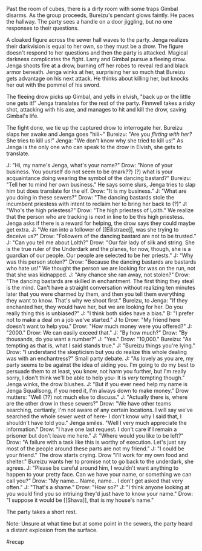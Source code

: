 Past the room of cubes, there is a dirty room with some traps Gimbal disarms. As the group proceeds, Bureizu's pendant glows faintly. He paces the hallway. The party sees a handle on a door jiggling, but no one responses to their questions.

A cloaked figure across the sewer hall waves to the party. Jenga realizes their darkvision is equal to her own, so they must be a drow. The figure doesn't respond to her questions and then the party is attacked. Magical darkness complicates the fight. Larry and Gimbal pursue a fleeing drow. 
Jenga shoots fire at a drow, burning off her robes to reveal red and black armor beneath. Jenga winks at her, surprising her so much that Bureizu gets advantage on his next attack. He thinks about killing her, but knocks her out with the pommel of his sword.

The fleeing drow picks up Gimbal, and yells in elvish, "back up or the little one gets it!" Jenga translates for the rest of the party.
Finnwell takes a risky shot, attacking with his axe, and manages to hit and kill the drow, saving Gimbal's life. 

The fight done, we tie up the captured drow to interrogate her. Bureizu slaps her awake and Jenga goes "hiii~"
Bureizu: "Are you *flirting with her?* She tries to kill us!"
Jenga: "We don't know why she tried to kill us!"
As Jenga is the only one who can speak to the drow in Elvish, she gets to translate.

J: "Hi, my name's Jenga, what's your name?"
Drow: "None of your business. You yourself do not seem to be (mark??) (?) what is your acquaintance doing wearing the symbol of the dancing bastard?"
Bureizu: "Tell her to mind her own business."
He says some slurs, Jenga tries to slap him but does translate for the elf.
Drow: "It is my business."
J: "What are you doing in these sewers?"
Drow: "The dancing bastards stole the incumbent priestess with intent to reclaim her to bring her back to (?)"
J: "Who's the high priestess?"
Drow: "The high priestess of Lolth."
We realize that the person who are tracking is next in line to be this high priestess.
Jenga asks if there is a reward for helping, the drow says they could maybe get extra.
J: "We ran into a follower of [[Eilistraee]], was she trying to deceive us?"
Drow: "Followers of the dancing bastard are not to be trusted."
J: "Can you tell me about Lolth?"
Drow: "Our fair lady of silk and string. She is the true ruler of the Underdark and the planes, for now, though, she is a guardian of our people. Our people are selected to be her priests."
J: "Why was this person stolen?"
Drow: "Because the dancing bastards are bastards who hate us!"
We thought the person we are looking for was on the run, not that she was kidnapped.
J: "Any chance she ran away, not stolen?"
Drow: "The dancing bastards are skilled in enchantment. The first thing they steal is the mind. Can't have a straight conversation without realizing ten minutes later that you were charmed by them, and then you tell them everything they want to know. That's why we shoot first."
Bureizu, to Jenga: "If they enchanted her, they would have her, but we are looking for her. Do you really thing this is unbiased?"
J: "I think both sides have a bias."
B: "I prefer not to make a deal on a job we've started."
J to Drow: "My friend here doesn't want to help you."
Drow: "How much money were you offered?"
J: "2000."
Drow: We can easily exceed that."
J: "By how much?"
Drow: "By thousands, do you want a number?"
J: "Yes."
Drow: "10,000."
Bureizu: "As tempting as that is, what I said stands true."
J: "Bureizu things you're lying."
Drow: "I understand the skepticism but you do realize this whole dealing was with an enchantress?"
Small party debate.
J: "As lovely as you are, my party seems to be against the idea of aiding you. I'm going to do my best to persuade them to at least, you know, not harm you further, but I'm really sorry, I don't think we'll be able to help you- It is *very* tempting though." 
Jenga winks, the drow blushes.
J: "But if you ever need help my name is Jenga Squallsong, if you need it, I'm always down to make money."
Drow mutters: "Well (??) not much else to discuss."
J: "Actually there is, where are the other drow in these sewers?"
Drow: "We have other teams searching, certianly, I'm not aware of any certain locations. I will say we've searched the whole sewer west of here- I don't know why I said that, I shouldn't have told you."
Jenga smiles. "Well I very much appreciate the information."
Drow: "I have one last request. I don't care if I remain a prisoner but don't leave me here."
J: "Where would you like to be left?"
Drow: "A failure with a task like this is worthy of execution. Let's just say most of the people around these parts are not my friend."
J: "I could be your friend."
The drow starts crying.
Drow "I'll work for my own food and shelter."
Bureizu wants her to promise not to go back to the underdark, she agrees.
J: "Please be careful around him, I wouldn't want anything to happen to your pretty face. Can we have your name, or something we can call you?"
Drow: "My name... Name, name... I don't get asked that very often."
J: "That's a shame."
Drow: "How so?"
J: "I think anyone looking at you would find you so intriuing they'd just have to know your name."
Drow: "I suppose it would be [[Shava]], that is my house's name."

The party takes a short rest.

Note: Unsure at what time but at some point in the sewers, the party heard a distant explosion from the surface.

#recap